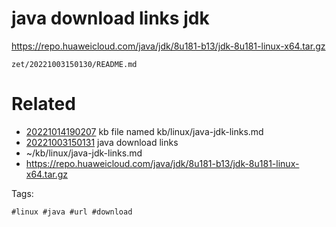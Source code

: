 # java download links jdk

https://repo.huaweicloud.com/java/jdk/8u181-b13/jdk-8u181-linux-x64.tar.gz

` zet/20221003150130/README.md `

# Related

- [20221014190207](/zet/20221014190207/README.md) kb file named kb/linux/java-jdk-links.md
- [20221003150131](/zet/20221003150131/README.md) java download links
- ~/kb/linux/java-jdk-links.md
- https://repo.huaweicloud.com/java/jdk/8u181-b13/jdk-8u181-linux-x64.tar.gz

Tags:

    #linux #java #url #download

